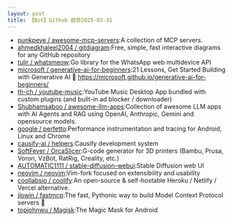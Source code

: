 ```yaml
---
layout: post
title: 【Bot】Github 趋势2025-03-31
---
```


* [punkpeye / awesome-mcp-servers](https://github.com/punkpeye/awesome-mcp-servers):A collection of MCP servers.
* [ahmedkhaleel2004 / gitdiagram](https://github.com/ahmedkhaleel2004/gitdiagram):Free, simple, fast interactive diagrams for any GitHub repository
* [tulir / whatsmeow](https://github.com/tulir/whatsmeow):Go library for the WhatsApp web multidevice API
* [microsoft / generative-ai-for-beginners](https://github.com/microsoft/generative-ai-for-beginners):21 Lessons, Get Started Building with Generative AI 🔗 https://microsoft.github.io/generative-ai-for-beginners/
* [th-ch / youtube-music](https://github.com/th-ch/youtube-music):YouTube Music Desktop App bundled with custom plugins (and built-in ad blocker / downloader)
* [Shubhamsaboo / awesome-llm-apps](https://github.com/Shubhamsaboo/awesome-llm-apps):Collection of awesome LLM apps with AI Agents and RAG using OpenAI, Anthropic, Gemini and opensource models.
* [google / perfetto](https://github.com/google/perfetto):Performance instrumentation and tracing for Android, Linux and Chrome
* [causify-ai / helpers](https://github.com/causify-ai/helpers):Causify development system
* [SoftFever / OrcaSlicer](https://github.com/SoftFever/OrcaSlicer):G-code generator for 3D printers (Bambu, Prusa, Voron, VzBot, RatRig, Creality, etc.)
* [AUTOMATIC1111 / stable-diffusion-webui](https://github.com/AUTOMATIC1111/stable-diffusion-webui):Stable Diffusion web UI
* [neovim / neovim](https://github.com/neovim/neovim):Vim-fork focused on extensibility and usability
* [coollabsio / coolify](https://github.com/coollabsio/coolify):An open-source & self-hostable Heroku / Netlify / Vercel alternative.
* [jlowin / fastmcp](https://github.com/jlowin/fastmcp):The fast, Pythonic way to build Model Context Protocol servers 🚀
* [topjohnwu / Magisk](https://github.com/topjohnwu/Magisk):The Magic Mask for Android
